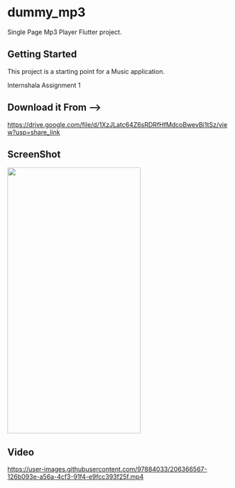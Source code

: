 # dummy_mp3

Single Page Mp3 Player Flutter project.

## Getting Started

This project is a starting point for a Music application.

Internshala Assignment 1

## Download it From -->

 https://drive.google.com/file/d/1XzJLatc64Z6sRDRfHfMdcoBwevBi1tSz/view?usp=share_link
 
 ## ScreenShot
 
  <img src="https://user-images.githubusercontent.com/97884033/206364978-fa802f5d-dfea-4bf7-be88-d7e89281960b.jpg" width="300" height="600"/>


## Video 

  https://user-images.githubusercontent.com/97884033/206366567-126b093e-a56a-4cf3-91f4-e9fcc393f25f.mp4

